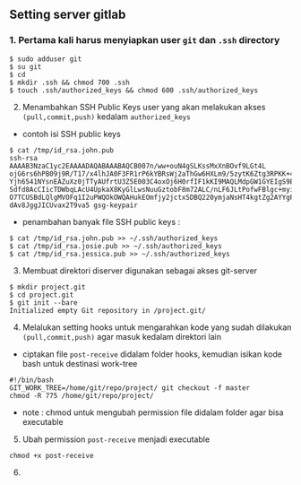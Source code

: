 ## Setting server gitlab
### 1. Pertama kali harus menyiapkan user `git` dan `.ssh` directory
```
$ sudo adduser git
$ su git
$ cd
$ mkdir .ssh && chmod 700 .ssh
$ touch .ssh/authorized_keys && chmod 600 .ssh/authorized_keys
```

2. Menambahkan SSH Public Keys user yang akan melakukan akses `(pull,commit,push)` kedalam `authorized_keys`
- contoh isi SSH public keys
```
$ cat /tmp/id_rsa.john.pub
ssh-rsa AAAAB3NzaC1yc2EAAAADAQABAAABAQCB007n/ww+ouN4gSLKssMxXnBOvf9LGt4L
ojG6rs6hPB09j9R/T17/x4lhJA0F3FR1rP6kYBRsWj2aThGw6HXLm9/5zytK6Ztg3RPKK+4k
Yjh6541NYsnEAZuXz0jTTyAUfrtU3Z5E003C4oxOj6H0rfIF1kKI9MAQLMdpGW1GYEIgS9Ez
Sdfd8AcCIicTDWbqLAcU4UpkaX8KyGlLwsNuuGztobF8m72ALC/nLF6JLtPofwFBlgc+myiv
O7TCUSBdLQlgMVOFq1I2uPWQOkOWQAHukEOmfjy2jctxSDBQ220ymjaNsHT4kgtZg2AYYgPq
dAv8JggJICUvax2T9va5 gsg-keypair
```
- penambahan banyak file SSH public keys :
```
$ cat /tmp/id_rsa.john.pub >> ~/.ssh/authorized_keys
$ cat /tmp/id_rsa.josie.pub >> ~/.ssh/authorized_keys
$ cat /tmp/id_rsa.jessica.pub >> ~/.ssh/authorized_keys
```

3. Membuat direktori diserver digunakan sebagai akses git-server
```
$ mkdir project.git
$ cd project.git
$ git init --bare
Initialized empty Git repository in /project.git/
```


4. Melalukan setting hooks untuk mengarahkan kode yang sudah dilakukan `(pull,commit,push)` agar masuk kedalam direktori lain
- ciptakan file `post-receive` didalam folder hooks, kemudian isikan kode bash untuk destinasi work-tree
```
#!/bin/bash
GIT_WORK_TREE=/home/git/repo/project/ git checkout -f master
chmod -R 775 /home/git/repo/project/
```
* note : chmod untuk mengubah permission file didalam folder agar bisa executable

5. Ubah permission `post-receive`  menjadi executable
```
chmod +x post-receive
```

6. 